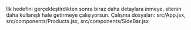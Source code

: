 İlk hedefini gerçekleştirdikten sonra biraz daha detaylara inmeye, sitenin daha kullanışlı hale getirmeye çalışıyorsun. Çalışma dosyaları: src/App.jsx, src/components/Products.jsx, src/components/SideBar.jsx
